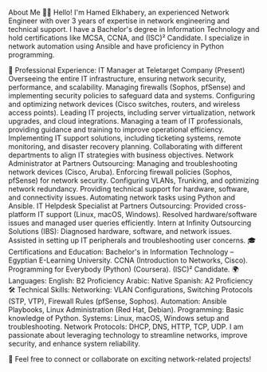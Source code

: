 About Me 👨‍💻
Hello! I'm Hamed Elkhabery, an experienced Network Engineer with over 3 years of expertise in network engineering and technical support. I have a Bachelor's degree in Information Technology and hold certifications like MCSA, CCNA, and (ISC)² Candidate. I specialize in network automation using Ansible and have proficiency in Python programming.

💼 Professional Experience:
IT Manager at Teletarget Company (Present)
Overseeing the entire IT infrastructure, ensuring network security, performance, and scalability.
Managing firewalls (Sophos, pfSense) and implementing security policies to safeguard data and systems.
Configuring and optimizing network devices (Cisco switches, routers, and wireless access points).
Leading IT projects, including server virtualization, network upgrades, and cloud integrations.
Managing a team of IT professionals, providing guidance and training to improve operational efficiency.
Implementing IT support solutions, including ticketing systems, remote monitoring, and disaster recovery planning.
Collaborating with different departments to align IT strategies with business objectives.
Network Administrator at Partners Outsourcing:
Managing and troubleshooting network devices (Cisco, Aruba).
Enforcing firewall policies (Sophos, pfSense) for network security.
Configuring VLANs, Trunking, and optimizing network redundancy.
Providing technical support for hardware, software, and connectivity issues.
Automating network tasks using Python and Ansible.
IT Helpdesk Specialist at Partners Outsourcing:
Provided cross-platform IT support (Linux, macOS, Windows).
Resolved hardware/software issues and managed user queries efficiently.
Intern at Infinity Outsourcing Solutions (IBS):
Diagnosed hardware, software, and network issues.
Assisted in setting up IT peripherals and troubleshooting user concerns.
🎓 Certifications and Education:
Bachelor's in Information Technology – Egyptian E-Learning University.
CCNA (Introduction to Networks, Cisco).
Programming for Everybody (Python) (Coursera).
(ISC)² Candidate.
🌍 Languages:
English: B2 Proficiency
Arabic: Native
Spanish: A2 Proficiency
🛠️ Technical Skills:
Networking: VLAN Configurations, Switching Protocols (STP, VTP), Firewall Rules (pfSense, Sophos).
Automation: Ansible Playbooks, Linux Administration (Red Hat, Debian).
Programming: Basic knowledge of Python.
Systems: Linux, macOS, Windows setup and troubleshooting.
Network Protocols: DHCP, DNS, HTTP, TCP, UDP.
I am passionate about leveraging technology to streamline networks, improve security, and enhance system reliability.

📩 Feel free to connect or collaborate on exciting network-related projects!

